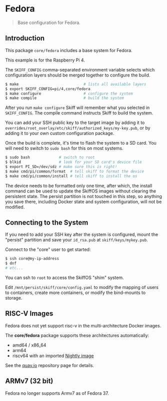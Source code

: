 # Fedora

> Base configuration for Fedora.

## Introduction

This package `core/fedora` includes a base system for Fedora.

This example is for the Raspberry Pi 4.

The `SKIFF_CONFIG` comma-separated environment variable selects which
configuration layers should be merged together to configure the build.

```sh
$ make                             # lists all available layers
$ export SKIFF_CONFIG=pi/4,core/fedora
$ make configure                   # configure the system
$ make compile                     # build the system
```

After you run `make configure` Skiff will remember what you selected in
`SKIFF_CONFIG`. The compile command instructs Skiff to build the system.

You can add your SSH public key to the target image by adding it to
`overrides/root_overlay/etc/skiff/authorized_keys/my-key.pub`, or by adding it
to your own custom configuration package.

Once the build is complete, it's time to flash the system to a SD card. You will
need to switch to `sudo bash` for this on most systems.

```sh
$ sudo bash             # switch to root
$ blkid                 # look for your SD card's device file
$ export PI_SD=/dev/sdz # make sure this is right!
$ make cmd/pi/common/format  # tell skiff to format the device
$ make cmd/pi/common/install # tell skiff to install the os
```

The device needs to be formatted only one time, after which, the install command
can be used to update the SkiffOS images without clearing the persistent state.
The persist partition is not touched in this step, so anything you save there,
including Docker state and system configuration, will not be modified.

## Connecting to the System

If you need to add your SSH key after the system is configured, mount the
"persist" partition and save your `id_rsa.pub` at `skiff/keys/mykey.pub`.

Connect to the "core" user to get started:

```sh
$ ssh core@my-ip-address
$ dnf
# etc...
```

You can ssh to `root` to access the SkiffOS "shim" system.

Edit `/mnt/persist/skiff/core/config.yaml` to modify the mapping of users to
containers, create more containers, or modify the bind-mounts to storage.

## RISC-V Images

Fedora does not yet support risc-v in the multi-architecture Docker images.

The **core/fedora** package supports these architectures automatically:

 - amd64 / x86_64
 - arm64
 - riscv64 with an imported [Nightly image]

See the [quay.io] repository page for details.

[Nightly image]: http://fedora.riscv.rocks/koji/tasks?state=closed&view=flat&method=createAppliance&order=-id
[quay.io]: https://quay.io/repository/skiffos/skiff-core-fedora?tab=tags

## ARMv7 (32 bit)

Fedora no longer supports Armv7 as of Fedora 37.
